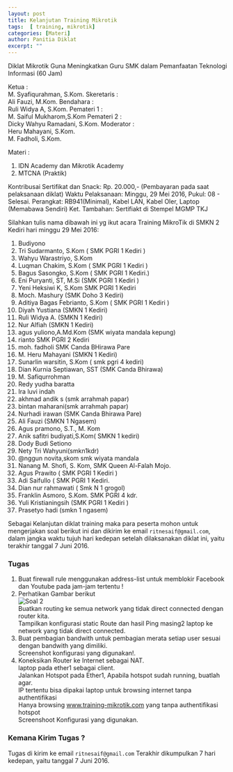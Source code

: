 ```yaml
---
layout: post
title: Kelanjutan Training Mikrotik
tags:  [ training, mikrotik]
categories: [Materi]
author: Panitia Diklat
excerpt: ""
---
```


Diklat Mikrotik Guna Meningkatkan Guru SMK dalam Pemanfaatan Teknologi Informasi (60 Jam)

Ketua		: <br>M. Syafiqurahman, S.Kom.
Skeretaris	: <br>Ali Fauzi, M.Kom.
Bendahara	: <br>Ruli Widya A, S.Kom.
Pemateri 1	: <br>M. Saiful Mukharom,S.Kom
Pemateri 2	: <br>Dicky Wahyu Ramadani, S.Kom.
Moderator	: <br>Heru Mahayani, S.Kom.<br>
		      M. Fadholi, S.Kom.

Materi	:<br>
1. IDN Academy dan Mikrotik Academy<br>
2. MTCNA (Praktik)

Kontribusai Sertifikat dan Snack: Rp. 20.000,- (Pembayaran pada saat pelaksanaan diklat)
Waktu Pelaksanaan: Minggu, 29 Mei 2016, Pukul: 08 - Selesai.
Perangkat: RB941(Minimal), Kabel LAN, Kabel Oler, Laptop (Memabawa Sendiri)
Ket. Tambahan: Sertifiakt di Stempel MGMP TKJ

Silahkan tulis nama dibawah ini yg ikut acara Training MikroTik di SMKN 2 Kediri hari minggu 29 Mei 2016:

1. Budiyono
2. Tri Sudarmanto, S.Kom ( SMK PGRI 1 Kediri )
3. Wahyu Warastriyo, S.Kom
4. Luqman Chakim, S.Kom ( SMK PGRI 1 Kediri )
5. Bagus Sasongko, S.Kom ( SMK PGRI 1 Kediri.)
6. Eni Puryanti, ST, M.Si (SMK PGRI 1 Kediri )
7. Yeni Heksiwi K, S.Kom SMK PGRI 1 Kediri
8. Moch. Mashury (SMK Doho 3 Kediri)
9. Aditiya Bagas Febrianto, S.Kom ( SMK PGRI 1 Kediri )
10. Diyah Yustiana (SMKN 1 Kediri)
11. Ruli Widya A. (SMKN 1 Kediri)
12. Nur Alfiah (SMKN 1 Kediri)
13. agus yuliono,A.Md.Kom (SMK wiyata mandala kepung)
14. rianto SMK PGRI 2 Kediri
15. moh. fadholi SMK Canda BHirawa Pare
16. M. Heru Mahayani (SMKN 1 Kediri)
17. Sunarlin warsitin, S.Kom ( smk pgri 4 kediri)
18. Dian Kurnia Septiawan, SST (SMK Canda Bhirawa)
19. M. Safiqurrohman
20. Redy yudha baratta
21. Ira luvi indah
22. akhmad andik s (smk arrahmah papar)
23. bintan maharani(smk arrahmah papar)
24. Nurhadi irawan (SMK Canda Bhirawa Pare)
25. Ali Fauzi (SMKN 1 Ngasem)
26. Agus pramono, S.T., M. Kom
27. Anik safitri budiyati,S.Kom( SMKN 1 kediri)
28. Dody Budi Setiono
29. Nety Tri Wahyuni(smkn1kdr)
30. @nggun novita,skom smk wiyata mandala
31. Nanang M. Shofi, S. Kom, SMK Queen Al-Falah Mojo.                                                                                      
32. Agus Prawito ( SMK PGRI 1 Kediri )                                                    
33. Adi Saifullo ( SMK PGRI 1 Kediri.
34. Dian nur rahmawati ( Smk N 1 grogol)
35. Franklin Asmoro, S.Kom. SMK PGRI 4 kdr.                           
36. Yuli Kristianingsih (SMK PGRI 1 Kediri )
37. Prasetyo hadi (smkn 1 ngasem)


Sebagai Kelanjutan diklat training maka para peserta mohon untuk mengerjakan soal berikut ini dan dikirim ke email `ritnesaif@gmail.com`, dalam jangka waktu tujuh hari kedepan setelah dilaksanakan diklat ini, yaitu terakhir tanggal 7 Juni 2016.

### Tugas 
1. Buat firewall rule menggunakan address-list untuk memblokir Facebook dan Youtube pada jam-jam tertentu !
2. Perhatikan Gambar berikut<br> ![Soal 2](/myblog/assets/images/soal-2.png) <br> Buatkan routing ke semua network yang tidak direct connected dengan router kita. <br> Tampilkan konfigurasi static Route dan hasil Ping masing2 laptop ke network yang tidak direct connected.
3. Buat pembagian bandwith untuk pembagian merata setiap user sesuai dengan bandwith yang dimiliki. <br> Screenshot konfigurasi yang digunakan!.
4. Koneksikan Router ke Internet sebagai NAT. <br> laptop pada ether1 sebagai client. <br>Jalankan Hotspot pada Ether1, Apabila hotspot sudah running, buatlah agar. <br> IP tertentu bisa dipakai laptop untuk browsing internet tanpa authentifikasi <br> Hanya browsing www.training-mikrotik.com yang tanpa authentifikasi hotspot <br> Screenshoot Konfigurasi yang digunakan.

### Kemana Kirim Tugas ?
Tugas di kirim ke email `ritnesaif@gmail.com` Terakhir dikumpulkan 7 hari kedepan, yaitu tanggal 7 Juni 2016.